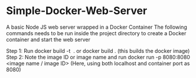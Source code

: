 # Simple-Docker-Web-Server
A basic Node JS web server wrapped in a Docker Container
The following commands needs to be run inside the project directory to create a Docker container and start the web server

Step 1: Run docker build -t <image name> . or docker build . (this builds the docker image)
Step 2: Note the image ID or image name and run docker run -p 8080:8080 <image name / image ID> (Here, using both localhost and container port as 8080)
